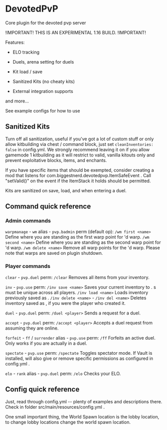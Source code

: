 # DevotedPvP
Core plugin for the devoted pvp server

!IMPORTANT! THIS IS AN EXPERIMENTAL 1.16 BUILD. !IMPORTANT!

Features:

* ELO tracking

* Duels, arena setting for duels

* Kit load / save

* Sanitized Kits (no cheaty kits)

* External integration supports

and more...

See example configs for how to use


## Sanitized Kits

Turn off all sanitization, useful if you've got a lot of custom stuff or only allow kitbuilding via chest / command block, just set
`cleanInventories: false` in config.yml. We strongly recommend leaving it on if you allow gamemode 1 kitbuilding as it will restrict to
valid, vanilla kitouts only and prevent exploitative blocks, items, and enchants.

If you have specific items that should be exempted, consider creating a mod that listens for com.biggestnerd.devotedpvp.ItemSafeEvent . Call "setValid()" on the event if the ItemStack it holds should be permitted.

Kits are sanitized on save, load, and when entering a duel.

## Command quick reference

### Admin commands

`warpmanage` - `wm` alias - `pvp.badmin` perm (default op):
    `/wm first <name>` Define where you are standing as the first warp point for <name>'d warp.
    `/wm second <name>` Define where you are standing as the second warp point for <name>'d warp.
    `/wm delete <name>` Remove all warp points for the <name>'d warp.
    Please note that warps are saved on plugin shutdown.

### Player commands

`clear` - `pvp.duel` perm:
    `/clear` Removes all items from your inventory.

`inv` - `pvp.use` perm:
    `/inv save <name>` Saves your current inventory to <name>. <name>s must be unique across all players.
    `/inv load <name>` Loads inventory previously saved as <name>.
    `/inv delete <name>` - `/inv del <name>` Deletes inventory saved as <name>, if you were the player who created it.

`duel` - `pvp.duel` perm:
    `/duel <player>` Sends <player> a request for a duel.

`accept` - `pvp.duel` perm:
    `/accept <player>` Accepts a duel request from <player> assuming they are online.

`forfeit` - `ff` / `surrender` alias - `pvp.use` perm:
    `/ff` Forfeits an active duel. Only works if you are actually in a duel.

`spectate` - `pvp.use` perm:
    `/spectate` Toggles spectator mode. If Vault is installed, will also give or remove specific permissions as configured in config.yml .

`elo` - `rank` alias - `pvp.duel` perm:
    `/elo` Checks your ELO.

## Config quick reference

Just, read through config.yml -- plenty of examples and descriptions there. Check in folder src/main/resources/config.yml .

One small important thing, the World Spawn location is the lobby location, to change lobby locations change the world spawn location. 
